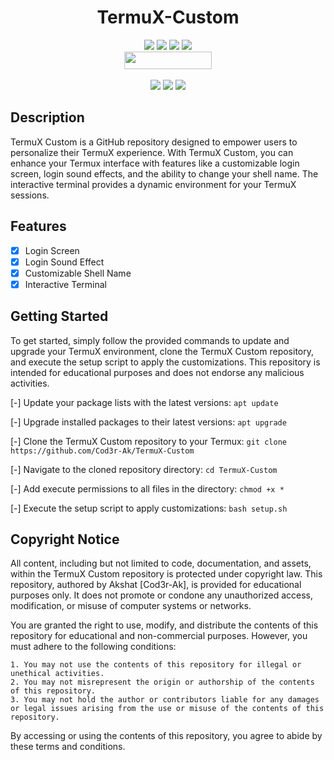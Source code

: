 <h1 align="center">TermuX-Custom</h1>

<p align="center"> 
  <img src="https://img.shields.io/github/stars/Cod3r-Ak/TermuX-Custom?style=for-the-badge&color=orange">
  <img src="https://img.shields.io/github/forks/Cod3r-Ak/TermuX-Custom?color=cyan&style=for-the-badge&color=purple">
  <img src="https://img.shields.io/github/watchers/Cod3r-Ak/TermuX-Custom?color=cyan&style=for-the-badge&color=purple">
  <img src="https://img.shields.io/github/license/Cod3r-Ak/TermuX-Custom?style=for-the-badge&color=blue"><br>
  <img src="https://hits.dwyl.com/Cod3r-Ak/TermuX-Custom.svg" width="140" height="28">
<br>
<br>
  <img src="https://img.shields.io/badge/Author-Akshat-purple?style=flat-square">
  <img src="https://img.shields.io/badge/Open%20Source-Yes-cyan?style=flat-square">
  <img src="https://img.shields.io/badge/Written%20In-Python-blue?style=flat-square">
</p>

## Description
TermuX Custom is a GitHub repository designed to empower users to personalize their TermuX experience. With TermuX Custom, you can enhance your Termux interface with features like a customizable login screen, login sound effects, and the ability to change your shell name. The interactive terminal provides a dynamic environment for your TermuX sessions.

## Features
- [x] Login Screen
- [x] Login Sound Effect
- [x] Customizable Shell Name
- [x] Interactive Terminal

## Getting Started
To get started, simply follow the provided commands to update and upgrade your TermuX environment, clone the TermuX Custom repository, and execute the setup script to apply the customizations. This repository is intended for educational purposes and does not endorse any malicious activities.

[-] Update your package lists with the latest versions:
    ```
    apt update
    ```

[-] Upgrade installed packages to their latest versions:
    ```
    apt upgrade
    ```

[-] Clone the TermuX Custom repository to your Termux:
    ```
    git clone https://github.com/Cod3r-Ak/TermuX-Custom
    ```

[-] Navigate to the cloned repository directory:
    ```
    cd TermuX-Custom
    ```

[-] Add execute permissions to all files in the directory:
    ```
    chmod +x *
    ```

[-] Execute the setup script to apply customizations:
    ```
    bash setup.sh
    ```


## Copyright Notice

All content, including but not limited to code, documentation, and assets, within the TermuX Custom repository is protected under copyright law. This repository, authored by Akshat [Cod3r-Ak], is provided for educational purposes only. It does not promote or condone any unauthorized access, modification, or misuse of computer systems or networks.

You are granted the right to use, modify, and distribute the contents of this repository for educational and non-commercial purposes. However, you must adhere to the following conditions:
```
1. You may not use the contents of this repository for illegal or unethical activities.
2. You may not misrepresent the origin or authorship of the contents of this repository.
3. You may not hold the author or contributors liable for any damages or legal issues arising from the use or misuse of the contents of this repository.
```
By accessing or using the contents of this repository, you agree to abide by these terms and conditions.
